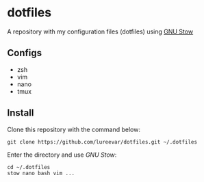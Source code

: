 # dotfiles

A repository with my configuration files (dotfiles) using [GNU Stow](https://www.gnu.org/software/stow/)

## Configs

* zsh
* vim
* nano
* tmux

## Install

Clone this repository with the command below:

```
git clone https://github.com/lureevar/dotfiles.git ~/.dotfiles
```

Enter the directory and use _GNU Stow_:
```
cd ~/.dotfiles
stow nano bash vim ...
```
